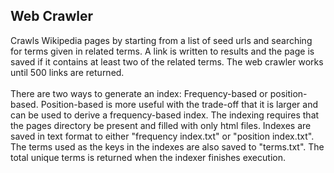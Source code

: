 <h2>Web Crawler</h2>
Crawls Wikipedia pages by starting from a list of seed urls and searching for terms given in related terms.
A link is written to results and the page is saved if it contains at least two of the related terms.
The web crawler works until 500 links are returned.
<br/><br/>
There are two ways to generate an index: Frequency-based or position-based.
Position-based is more useful with the trade-off that it is larger and can be used to derive a frequency-based index.
The indexing requires that the pages directory be present and filled with only html files.
Indexes are saved in text format to either "frequency index.txt" or "position index.txt".
The terms used as the keys in the indexes are also saved to "terms.txt".
The total unique terms is returned when the indexer finishes execution.

